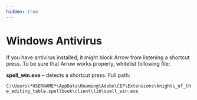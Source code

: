 ```yaml
---
hidden: true
---
```


# Windows Antivirus

If you have antivirus installed, it might block Arrow from listening a shortcut press. To be sure that Arrow works properly, whitelist following file:

**spell\_win.exe** – detects a shortcut press. Full path:

`C:\Users\*USERNAME*\AppData\Roaming\Adobe\CEP\Extensions\knights_of_the_editing_table.spellbook\client\lib\spell_win.exe`
